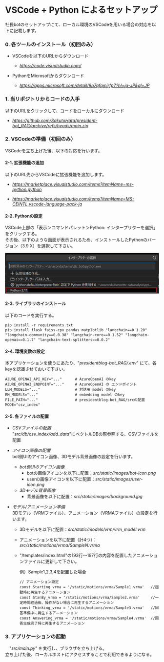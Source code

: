 # VSCode + Python によるセットアップ

社長botのセットアップにて、ローカル環境のVSCodeを用いる場合の対応を以下に記載します。

### 0. 各ツールのインストール（初回のみ）
- VSCodeを以下のURLからダウンロード<br>
  - *https://code.visualstudio.com/*

- PythonをMicrosoftからダウンロード<br>
  - *https://apps.microsoft.com/detail/9p7qfqmjrfp7?hl=ja-JP&gl=JP*

### 1. 当リポジトリからコードの入手
以下のURLをクリックして、コードをローカルにダウンロード<br>
  - *https://github.com/SakutoHata/president-bot_RAG/archive/refs/heads/main.zip*

### 2. VSCodeの準備（初回のみ）
VSCodeを立ち上げた後、以下の対応を行います。
#### 2-1. 拡張機能の追加
以下のURL先からVSCodeに拡張機能を追加します。<br>
- *https://marketplace.visualstudio.com/items?itemName=ms-python.python*

- *https://marketplace.visualstudio.com/items?itemName=MS-CEINTL.vscode-language-pack-ja*

#### 2-2. Pythonの設定
VSCode上部の「表示＞コマンドパレット＞Python: インタープリターを選択」をクリックする。<br>
その後、以下のような画面が表示されるため、インストールしたPythonのバージョン（3.9.X）を選択して下さい。

![Python対応](/images/vscodebypython_images.PNG)

#### 2-3. ライブラリのインストール
以下のコードを実行する。
  ```
  pip install -r requirements.txt
  pip install flask faiss-cpu pandas matplotlib "langchain==0.1.20" "langchain-community==0.0.38" "langchain-core==0.1.52" "langchain-openai==0.1.7" "langchain-text-splitters==0.0.2"
  ```

#### 2-4. 環境変数の設定
本アプリケーションを使うにあたり、"*presidentblog-bot_RAG/.env*" にて、各keyを認識させておいて下さい。
```
AZURE_OPENAI_API_KEY="..."      # AzureOpenAI のkey
AZURE_OPENAI_ENDPOINT="..."     # AzureOpenAI の エンドポイント
LLM_MODELS="..."                # 対話用 model のkey
EM_MODELS="..."                 # embedding model のkey
FILE_PATH="..."                 # presidentblog-bot_RAG/srcの配置
MODE="csv_index"
```

#### 2-5. 各ファイルの配置

- *CSVファイルの配置*<br>
  "*src/db/csv_index/add_data*"にベクトルDBの際参照する、CSVファイルを配置

- *アイコン画像の配置*<br>
  bot側UIのアイコン画像、3Dモデル背景画像の設定を行います。
  - *bot側UIのアイコン画像*
      - botの画像アイコンを以下に配置：*src/static/images/bot-icon.png*
      - userの画像アイコンを以下に配置：*src/static/images/user-icon.png*
  - *3Dモデル背景画像*
      - 背景画像を以下に配置：*src/static/images/background.jpg*

- *モデル/アニメーション準備*<br>
  3Dモデル（VRMファイル）、アニメーション（VRMAファイル）の設定を行います。

  - 3Dモデルを以下に配置：*src/static/models/vrm/vrm_model.vrm*
  - アニメーションを以下に配置（計4つ）：*src/static/motions/vrma/SampleN.vrma*
  - "/templates/index.html"の193行～197行の内容を配置したアニメーションファイルに更新して下さい。<br>

      例）Sample1,2,3,4を配置した場合
      ```
      // アニメーション設定
      const Starting_vrma = '/static/motions/vrma/Sample1.vrma'   //起動時に再生するアニメーション
      const StanBy_vrma = '/static/motions/vrma/Sample2.vrma'     //一定時間経過後、操作がない場合に再生するアニメーション
      const Thinking_vrma = '/static/motions/vrma/Sample3.vrma'   //回答準備中に再生するアニメーション
      const Answering_vrma = '/static/motions/vrma/Sample4.vrma'  //回答生成完了時に再生するアニメーション
      ```

### 3. アプリケーションの起動
　"*src/main.py*" を実行し、ブラウザを立ち上げる。<br>立ち上げた後、ローカルホストにアクセスすることで利用できるようになる。
